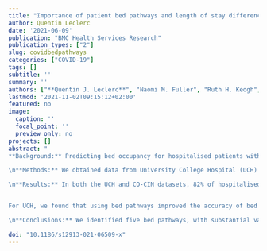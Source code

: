 ```yaml
---
title: "Importance of patient bed pathways and length of stay differences in predicting COVID-19 hospital bed occupancy in England"
author: Quentin Leclerc
date: '2021-06-09'
publication: "BMC Health Services Research"
publication_types: ["2"]
slug: covidbedpathways
categories: ["COVID-19"]
tags: []
subtitle: ''
summary: ''
authors: ["**Quentin J. Leclerc**", "Naomi M. Fuller", "Ruth H. Keogh", "Karla Diaz-Ordaz", "Richard Sekula", "Malcolm G. Semple", "ISARIC4C Investigators", "CMMID COVID-19 Working Group", "Katherine E. Atkins", "Simon R. Procter", "Gwenan M. Knight"]
lastmod: '2021-11-02T09:15:12+02:00'
featured: no
image:
  caption: ''
  focal_point: ''
  preview_only: no
projects: []
abstract: "
**Background:** Predicting bed occupancy for hospitalised patients with COVID-19 requires understanding of length of stay (LoS) in particular bed types. LoS can vary depending on the patient’s “bed pathway” - the sequence of transfers of individual patients between bed types during a hospital stay. In this study, we characterise these pathways, and their impact on predicted hospital bed occupancy.

\n**Methods:** We obtained data from University College Hospital (UCH) and the ISARIC4C COVID-19 Clinical Information Network (CO-CIN) on hospitalised patients with COVID-19 who required care in general ward or critical care (CC) beds to determine possible bed pathways and LoS. We developed a discrete-time model to examine the implications of using either bed pathways or only average LoS by bed type to forecast bed occupancy. We compared model-predicted bed occupancy to publicly available bed occupancy data on COVID-19 in England between March and August 2020.

\n**Results:** In both the UCH and CO-CIN datasets, 82% of hospitalised patients with COVID-19 only received care in general ward beds. We identified four other bed pathways, present in both datasets: “Ward, CC, Ward”, “Ward, CC”, “CC” and “CC, Ward”. Mean LoS varied by bed type, pathway, and dataset, between 1.78 and 13.53 days.


For UCH, we found that using bed pathways improved the accuracy of bed occupancy predictions, while only using an average LoS for each bed type underestimated true bed occupancy. However, using the CO-CIN LoS dataset we were not able to replicate past data on bed occupancy in England, suggesting regional LoS heterogeneities.

\n**Conclusions:** We identified five bed pathways, with substantial variation in LoS by bed type, pathway, and geography. This might be caused by local differences in patient characteristics, clinical care strategies, or resource availability, and suggests that national LoS averages may not be appropriate for local forecasts of bed occupancy for COVID-19."

doi: "10.1186/s12913-021-06509-x"
---
```


